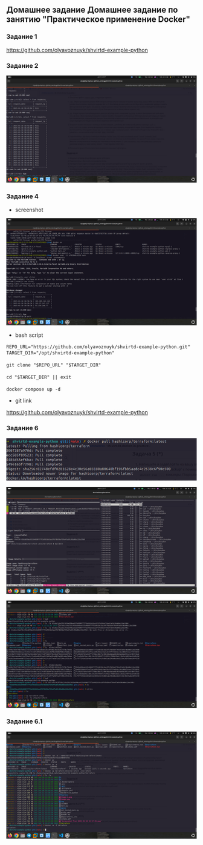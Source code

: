 ## Домашнее задание Домашнее задание по занятию "Практическое применение Docker"
### Задание 1

https://github.com/olyavoznuyk/shvirtd-example-python

### Задание 2

![alt text](./img/sql.png)

### Задание 4

* screenshot 

![alt text](./img/cloud.png)

* bash script 

```
REPO_URL="https://github.com/olyavoznuyk/shvirtd-example-python.git"
TARGET_DIR="/opt/shvirtd-example-python"

git clone "$REPO_URL" "$TARGET_DIR"

cd "$TARGET_DIR" || exit

docker compose up -d
```

* git link

https://github.com/olyavoznuyk/shvirtd-example-python

### Задание 6

![alt text](./img/hash.png)

![alt text](./img/bin.png)

![alt text](./img/tar.png)

### Задание 6.1

![alt text](./img/cp.png)
